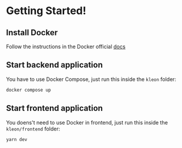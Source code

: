 # Getting Started!

## Install Docker

Follow the instructions in the Docker official [docs](https://docs.docker.com/engine/install/ubuntu/)

## Start backend application

You have to use Docker Compose, just run this inside the `kleon` folder:

```bash
docker compose up
```

## Start frontend application

You doens't need to use Docker in frontend, just run this inside the `kleon/frontend` folder:

```bash
yarn dev
```
